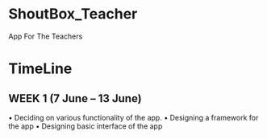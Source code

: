 # ShoutBox_Teacher
App For The Teachers

# TimeLine<br/>
## WEEK 1 (7 June – 13 June)
•	Deciding on various functionality of the app.
•	Designing a framework for the app
•	Designing basic interface of the app

